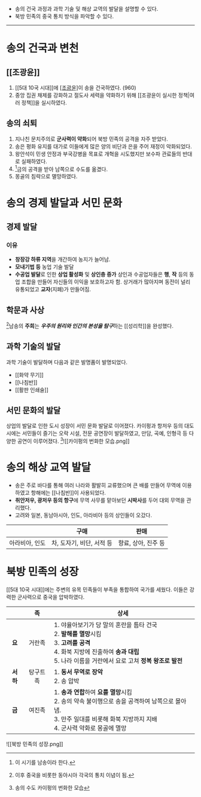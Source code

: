 * 송의 건국 과정과 과학 기술 및 해상 교역의 발달을 설명할 수 있다.
* 북방 민족의 중국 통치 방식을 파악할 수 있다.
---
# 송의 건국과 변천
## [[조광윤]]
1. [[5대 10국 시대]]에 [[조광윤]](태조)이 송을 건국하였다. (960)
2. 중앙 집권 채제를 강화하고 절도사 세력을 약화하기 위해 [[조광윤이 실시한 정책|여러 정책]]을 실시하였다.
## 송의 쇠퇴
1. 지나친 문치주의로 **군사력이 약화**되어 북방 민족의 공격을 자주 받았다.
2. 송은 평화 유지를 대가로 이들에게 많은 양의 비단과 은을 주어 재정이 악화되었다.
3. 왕안석이 민생 안정과 부국강병을 목표로 개혁을 시도했지만 보수파 관료들의 반대로 실패하였다.
4. [^1]금의 공격을 받아 남쪽으로 수도를 옮겼다.
5. 몽골의 침략으로 멸망하였다.
# 송의 경제 발달과 서민 문화
## 경제 발달
### 이유
* **창장강 하류 지역**을 개간하여 농지가 늘어남.
* **모내기법 등** 농업 기술 발달
* **수공업 발달**로 인한 **상업 활성화** 및 **상인층 증가**
상인과 수공업자들은 **행**, **작** 등의 동업 조합을 만들어 자신들의 이익을 보호하고자 함.
상거래가 많아지며 동전이 널리 유통되었고 **교자**(지폐)가 만들어짐.
## 학문과 사상
[^2]남송의 **주희**는 ***우주의 원리와 인간의 본성을 탐구***하는 [[성리학]]을 완성했다.
## 과학 기술의 발달
과학 기술이 발달하며 다음과 같은 발명품이 발명되었다.
* [[화약 무기]]
* [[나침반]]
* [[활판 인쇄술]]
## 서민 문화의 발달
상업의 발달로 인한 도시 성장이 서민 문화 발달로 이어졌다. 카이펑과 항저우 등의 대도시에는 서민들이 즐기는 오락 시설, 전문 공연장이 발달하였고, 만담, 곡예, 인형극 등 다양한 공연이 이루어졌다.
[^3]![[카이펑의 번화한 모습.png]]
# 송의 해상 교역 발달
* 송은 주로 바다를 통해 여러 나라와 활발히 교류했으며 큰 배를 만들어 무역에 이용하였고 항해에는 [[나침반]]이 사용되었다.
* **취안저우, 광저우 등의 항구**에 무역 사무를 맡아보던 **시박사**를 두어 대외 무역을 관리했다.
* 고려와 일본, 동남아시아, 인도, 아라비아 등의 상인들이 오갔다.

|          |        구매        |      판매      |
| :------: | :--------------: | :----------: |
| 아라비아, 인도 | 차, 도자기, 비단, 서적 등 | 향료, 상아, 진주 등 |
# 북방 민족의 성장
[[5대 10국 시대]]에는 주변의 유목 민족들이 부족을 통합하여 국가를 세웠다. 이들은 강력한 군사력으로 중국을 압박하였다.

|        |  족   | 상세                                                                                                                             |
| :----: | :--: | ------------------------------------------------------------------------------------------------------------------------------ |
| **요**  | 거란족  | 1. 야율아보기가 당 말의 혼란을 틈타 건국<br>2. **발해를 멸망**시킴<br>3. **고려를 공격**<br>4. 화북 지방에 진출하여 **송과 대립**<br>5. 나라 이름을 거란에서 요로 고쳐 **정복 왕조로 발전** |
| **서하** | 탕구트족 | 1. **동서 무역로 장악**<br>2. 송 압박                                                                                                    |
| **금**  | 여진족  | 1. **송과 연합**하여 **요를 멸망**시킴<br>2. 송의 약속 불이행으로 송을 공격하여 남쪽으로 몰아냄.<br>3. 만주 일대를 비롯해 화북 지방까지 지배<br>4. 군사력 약화로 몽골에 멸망                |
![[북방 민족의 성장.png]]

[^1]: 이 시기를 남송이라 한다.
[^2]: 이후 중국을 비롯한 동아시아 각국의 통치 이념이 됨.
[^3]: 송의 수도 카이펑의 번화한 모습